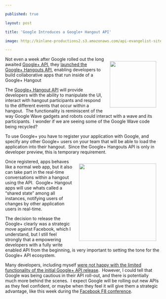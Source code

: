 ---
published: true
layout: post
title: 'Google Introduces a Google+ Hangout API'
image: http://kinlane-productions2.s3.amazonaws.com/api-evangelist-site/blog/google-plus-hangouts.png
---

<p><img style="padding: 15px;" src="https://kinlane-productions2.s3.amazonaws.com/google-plus/google_plus.png" alt="" width="150" align="right" />
<p>Not even a week after Google rolled out the long awaited <a title="Google+ API" href="/2011/09/16/google-api-a-technology-review/">Google+ API</a>, they <a title="rolled out Google+ Hangouts API" href="https://googleplusplatform.blogspot.com/2011/09/introducing-google-hangouts-api.html">launched the Google+ Hangouts API</a>, enabling developers to build collaborative apps that run inside of a Google+ Hangout
<p>The <a title="Google+ Hangout API" href="https://developers.google.com/+/hangouts/">Google+ Hangout API</a> will provide developers with the ability to manipulate the UI, interact with hangout participants and respond to the different events that occur within a hangout. &nbsp;The functionality is reminiscent of the way Google Wave gadgets and robots could interact with a wave and its participants. &nbsp;I wonder if we are seeing some of the Google Wave code being recycled?
<p>To use Google+ you have to register your application with Google, and specify any other Google+ users on your team that will be able to load the application into their hangout. &nbsp;Since the Google+ Hangouts API is only in developer preview, this is temporary requirement.
<p><img style="padding: 15px;" src="https://kinlane-productions2.s3.amazonaws.com/google-plus/google-plus-hangouts.png" alt="" width="250" align="right" />
<p>Once registered, apps behaves like a normal web app, but it also can take part in the real-time conversations within a hangout using the API. &nbsp;Google+ Hangout apps will use whats called a &ldquo;shared state&rdquo; among all instances, notifying users of changes by other application users in real-time.
<p>The decision to release the Google+ clearly was a strategic move against Facebook, which I understand, but I still feel strongly that a empowering developers with a fully write enabled API from the beginning, is very important to setting the tone for the Google+ API ecosystem.
<p>Many developers, including myself <a title="were not happy with the limited functionality of the Google+ API release" href="/2011/09/16/google-api-a-technology-review/">were not happy with the limited functionality of the initial Google+ API release</a>. &nbsp;However, I could tell that Google was being cautious in their API roll-out, and there is potentially much more behind the scenes. &nbsp;I expect Google will be rolling out new APIs as they feel confident, or maybe when they feel it will give them a strategic advantage, like this week during the <a title="Facebook F8 Conference" href="https://www.facebook.com/f8">Facebook F8 conference</a>.

